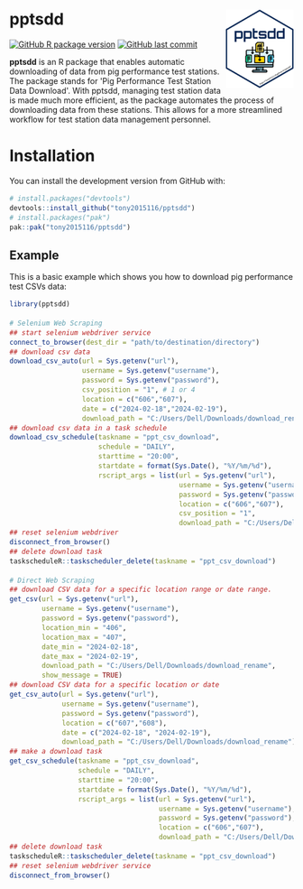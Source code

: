 # pptsdd <a href='https://tony2015116.github.io/pptsdd/'><img src='man/figures/logo.svg'  width="120" align="right" />
<!--apple-touch-icon-120x120.png-->
<!-- <picture><source srcset="reference/figures/apple-touch-icon-120x120.png" media="(prefers-color-scheme: dark)"></picture> -->
<!-- badges: start -->
[![GitHub R package version](https://img.shields.io/github/r-package/v/tony2015116/pptsdd)](#)
[![GitHub last commit](https://img.shields.io/github/last-commit/tony2015116/pptsdd)](#)
<!-- badges: end -->

**pptsdd** is an R package that enables automatic downloading of data from pig performance test stations. The package stands for 'Pig Performance Test Station Data Download'. With pptsdd, managing test station data is made much more efficient, as the package automates the process of downloading data from these stations. This allows for a more streamlined workflow for test station data management personnel.

# Installation
You can install the development version from GitHub with:
``` r
# install.packages("devtools")
devtools::install_github("tony2015116/pptsdd")
# install.packages("pak")
pak::pak("tony2015116/pptsdd")
```

## Example

This is a basic example which shows you how to download pig performance test CSVs data:

``` r
library(pptsdd)

# Selenium Web Scraping
## start selenium webdriver service
connect_to_browser(dest_dir = "path/to/destination/directory")
## download csv data
download_csv_auto(url = Sys.getenv("url"),
                  username = Sys.getenv("username"),
                  password = Sys.getenv("password"),
                  csv_position = "1", # 1 or 4
                  location = c("606","607"), 
                  date = c("2024-02-18","2024-02-19"), 
                  download_path = "C:/Users/Dell/Downloads/download_rename")
## download csv data in a task schedule
download_csv_schedule(taskname = "ppt_csv_download",
                      schedule = "DAILY",
                      starttime = "20:00",
                      startdate = format(Sys.Date(), "%Y/%m/%d"),
                      rscript_args = list(url = Sys.getenv("url"),
                                          username = Sys.getenv("username"),
                                          password = Sys.getenv("password"),
                                          location = c("606","607"),
                                          csv_position = "1",
                                          download_path = "C:/Users/Dell/Downloads/download_rename"))
## reset selenium webdriver
disconnect_from_browser()
## delete download task
taskscheduleR::taskscheduler_delete(taskname = "ppt_csv_download")

# Direct Web Scraping
## download CSV data for a specific location range or date range.
get_csv(url = Sys.getenv("url"),
        username = Sys.getenv("username"),
        password = Sys.getenv("password"),
        location_min = "406",
        location_max = "407",
        date_min = "2024-02-18",
        date_max = "2024-02-19",
        download_path = "C:/Users/Dell/Downloads/download_rename", 
        show_message = TRUE)
## download CSV data for a specific location or date
get_csv_auto(url = Sys.getenv("url"),
             username = Sys.getenv("username"),
             password = Sys.getenv("password"),
             location = c("607","608"),
             date = c("2024-02-18", "2024-02-19"),
             download_path = "C:/Users/Dell/Downloads/download_rename")
## make a download task
get_csv_schedule(taskname = "ppt_csv_download",
                 schedule = "DAILY",
                 starttime = "20:00",
                 startdate = format(Sys.Date(), "%Y/%m/%d"),
                 rscript_args = list(url = Sys.getenv("url"),
                                     username = Sys.getenv("username"),
                                     password = Sys.getenv("password"),
                                     location = c("606","607"),
                                     download_path = "C:/Users/Dell/Downloads/download_rename"))
## delete download task
taskscheduleR::taskscheduler_delete(taskname = "ppt_csv_download")
## reset selenium webdriver service
disconnect_from_browser()
```
